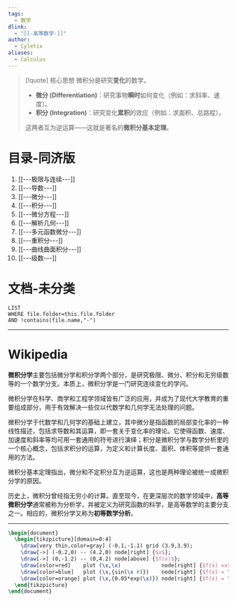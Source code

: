```yaml
---
tags:
  - 数学
dlink:
  - "[[-高等数学-]]"
author:
  - Cyletix
aliases:
  - Calculus
---
```

> [!quote] 核心思想
> 微积分是研究**变化**的数学。
> * **微分 (Differentiation)**：研究事物**瞬时**如何变化（例如：求斜率、速度）。
> * **积分 (Integration)**：研究变化**累积**的效应（例如：求面积、总路程）。
> 
> 这两者互为逆运算——这就是著名的**微积分基本定理**。
# 目录-同济版
1. [[---极限与连续---]]
2. [[---导数---]]
3. [[---微分---]]
4. [[---积分---]]
5. [[---微分方程---]]
6. [[---解析几何---]]
7. [[---多元函数微分---]]
8. [[---重积分---]]
9. [[---曲线曲面积分---]]
10. [[---级数---]]
# 文档-未分类
```dataview
LIST
WHERE file.folder=this.file.folder
AND !contains(file.name,"-")
```
---
# Wikipedia
**微积分学**主要包括微分学和积分学两个部分，是研究极限、微分、积分和无穷级数等的一个数学分支。本质上，微积分学是一门研究连续变化的学问。

微积分学在科学、商学和工程学领域皆有广泛的应用，并成为了现代大学教育的重要组成部分，用于有效解决一些仅以代数学和几何学无法处理的问题。

微积分学于代数学和几何学的基础上建立，其中微分是指函数的局部变化率的一种线性描述，包括求导数和其运算，即一套关于变化率的理论。它使得函数、速度、加速度和斜率等均可用一套通用的符号进行演绎；积分是微积分学与数学分析里的一个核心概念，包括求积分的运算，为定义和计算长度、面积、体积等提供一套通用的方法。

微积分基本定理指出，微分和不定积分互为逆运算，这也是两种理论被统一成微积分学的原因。

历史上，微积分曾经指无穷小的计算。直至现今，在更深层次的数学领域中，**高等微积分学**通常被称为分析学，并被定义为研究函数的科学，是高等数学的主要分支之一。相应的，微积分学又称为**初等数学分析**。

---



```tikz
\begin{document}
  \begin{tikzpicture}[domain=0:4]
    \draw[very thin,color=gray] (-0.1,-1.1) grid (3.9,3.9);
    \draw[->] (-0.2,0) -- (4.2,0) node[right] {$x$};
    \draw[->] (0,-1.2) -- (0,4.2) node[above] {$f(x)$};
    \draw[color=red]    plot (\x,\x)             node[right] {$f(x) =x$};
    \draw[color=blue]   plot (\x,{sin(\x r)})    node[right] {$f(x) = \sin x$};
    \draw[color=orange] plot (\x,{0.05*exp(\x)}) node[right] {$f(x) = \frac{1}{20} \mathrm e^x$};
  \end{tikzpicture}
\end{document}
```
